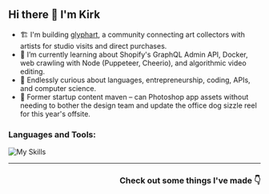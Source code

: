 ## Hi there 👋 I'm Kirk

- 🏗️ I'm building [glyphart](https://glyphart.io), a community connecting art collectors with artists for studio visits and direct purchases.
- 🌱 I’m currently learning about Shopify's GraphQL Admin API, Docker, web crawling with Node (Puppeteer, Cheerio), and algorithmic video editing.
- 🧠 Endlessly curious about languages, entrepreneurship, coding, APIs, and computer science.
- 🎨 Former startup content maven – can Photoshop app assets without needing to bother the design team and update the office dog sizzle reel for this year's offsite.

### Languages and Tools:

![My Skills](https://skillicons.dev/icons?i=react,js,ts,nodejs,html,css,sass,netlify,firebase,vite,git,docker,materialui,mysql,npm,raspberrypi,ae,ps,pr)

---

<h3 align="right">Check out some things I've made 👇</h3>
